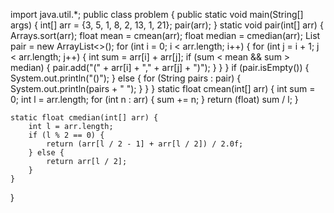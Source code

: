 import java.util.*;
public class problem {
    public static void main(String[] args) {
        int[] arr = {3, 5, 1, 8, 2, 13, 1, 21};
        pair(arr);
    }
    static void pair(int[] arr) {
        Arrays.sort(arr);
        float mean = cmean(arr);
        float median = cmedian(arr);
        List<String> pair = new ArrayList<>();
        for (int i = 0; i < arr.length; i++) {
            for (int j = i + 1; j < arr.length; j++) {
                int sum = arr[i] + arr[j];
                if (sum < mean && sum > median) {
                    pair.add("(" + arr[i] + "," + arr[j] + ")");
                }
            }
        }
        if (pair.isEmpty()) {
            System.out.println("()");
        } else {
            for (String pairs : pair) {
                System.out.println(pairs + " ");
            }
        }
    }
    static float cmean(int[] arr) {
        int sum = 0;
        int l = arr.length;
        for (int n : arr) {
            sum += n;
        }
        return (float) sum / l;
    }

    static float cmedian(int[] arr) {
        int l = arr.length;
        if (l % 2 == 0) {
            return (arr[l / 2 - 1] + arr[l / 2]) / 2.0f;
        } else {
            return arr[l / 2];
        }
    }
}
